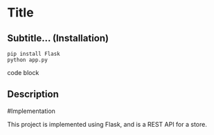 # Title

## Subtitle... (Installation)

```
pip install Flask
python app.py
```
code block

## Description

#Implementation

This project is implemented using Flask, and is a REST API for a store.
